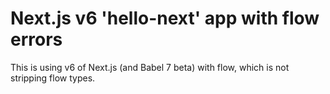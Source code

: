 # Next.js v6 'hello-next' app with flow errors

This is using v6 of Next.js (and Babel 7 beta) with flow, which is not stripping flow types.

